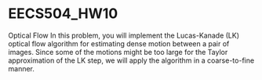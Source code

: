 # EECS504_HW10
Optical Flow
In this problem, you will implement the Lucas-Kanade (LK) optical flow algorithm for
estimating dense motion between a pair of images. Since some of the motions might be
too large for the Taylor approximation of the LK step, we will apply the algorithm in a
coarse-to-fine manner.
